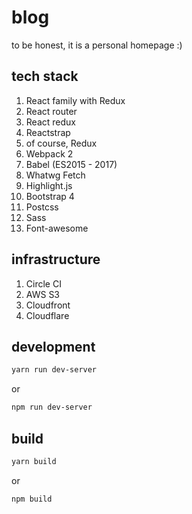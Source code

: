 # blog

to be honest, it is a personal homepage :)

## tech stack

1. React family with Redux
  1. React router
  2. React redux
  3. Reactstrap
  4. of course, Redux
2. Webpack 2
3. Babel (ES2015 - 2017)
4. Whatwg Fetch
5. Highlight.js
6. Bootstrap 4
7. Postcss
8. Sass
9. Font-awesome

## infrastructure

1. Circle CI
2. AWS S3
3. Cloudfront
4. Cloudflare

## development

```bash
yarn run dev-server
```

or

```bash
npm run dev-server
```

## build

```bash
yarn build
```

or

```bash
npm build
```
